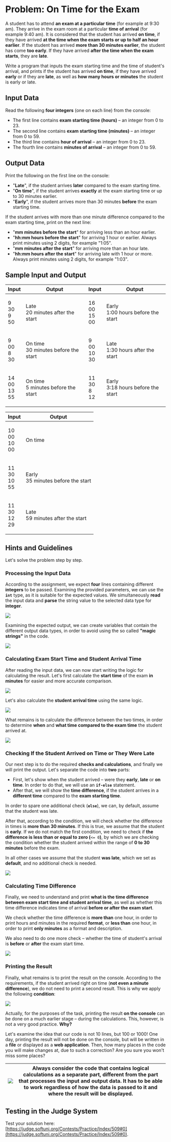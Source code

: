 # Problem: On Time for the Exam

A student has to attend **an exam at a particular time** (for example at 9:30 am). They arrive in the exam room at a particular **time of arrival** (for example 9:40 am). It is considered that the student has arrived **on time**, if they have arrived **at the time when the exam starts or up to half an hour earlier**. If the student has arrived **more than 30 minutes earlier**, the student has come **too early**. If they have arrived **after the time when the exam starts**, they are **late**.

Write a program that inputs the exam starting time and the time of student's arrival, and prints if the student has arrived **on time**, if they have arrived **early** or if they are **late**, as well as **how many hours or minutes** the student is early or late.

## Input Data

Read the following **four integers** (one on each line) from the console:

* The first line contains **exam starting time (hours)** – an integer from 0 to 23.
* The second line contains **exam starting time (minutes)** – an integer from 0 to 59.
* The third line contains **hour of arrival** – an integer from 0 to 23.
* The fourth line contains **minutes of arrival** – an integer from 0 to 59.

## Output Data

Print the following on the first line on the console:

* "**Late**", if the student arrives **later** compared to the exam starting time.
* "**On time**", if the student arrives **exactly** at the exam starting time or up to 30 minutes earlier.
* "**Early**", if the student arrives more than 30 minutes **before** the exam starting time.

If the student arrives with more than one minute difference compared to the exam starting time, print on the next line:

* "**mm minutes before the start**" for arriving less than an hour earlier.
* "**hh:mm hours before the start**" for arriving 1 hour or earlier. Always print minutes using 2 digits, for example "1:05".
* "**mm minutes after the start**" for arriving more than an hour late.
* "**hh:mm hours after the start**" for arriving late with 1 hour or more. Always print minutes using 2 digits, for example "1:03".

## Sample Input and Output

| Input                       | Output                                        | Input                       | Output                                      |
| --------------------------- | --------------------------------------------- | --------------------------- | ------------------------------------------- |
| <p>9<br>30<br>9<br>50</p>   | <p>Late<br>20 minutes after the start</p>     | <p>16<br>00<br>15<br>00</p> | <p>Early<br>1:00 hours before the start</p> |
| <p>9<br>00<br>8<br>30</p>   | <p>On time<br>30 minutes before the start</p> | <p>9<br>00<br>10<br>30</p>  | <p>Late<br>1:30 hours after the start</p>   |
| <p>14<br>00<br>13<br>55</p> | <p>On time<br>5 minutes before the start</p>  | <p>11<br>30<br>8<br>12</p>  | <p>Early<br>3:18 hours before the start</p> |

| Input                       | Output                                      |
| --------------------------- | ------------------------------------------- |
| <p>10<br>00<br>10<br>00</p> | On time                                     |
| <p>11<br>30<br>10<br>55</p> | <p>Early<br>35 minutes before the start</p> |
| <p>11<br>30<br>12<br>29</p> | <p>Late<br>59 minutes after the start</p>   |

## Hints and Guidelines

Let's solve the problem step by step.

### Processing the Input Data

According to the assignment, we expect **four** lines containing different **integers** to be passed. Examining the provided parameters, we can use the **`int`** type, as it is suitable for the expected values. We simultaneously **read** the input data and **parse** the string value to the selected data type for **integer**.

![](../../../../assets/chapter-4-2-images/01.On-time-for-the-exam-01.png)

Examining the expected output, we can create variables that contain the different output data types, in order to avoid using the so called **"magic strings"** in the code.

![](../../../../assets/chapter-4-2-images/01.On-time-for-the-exam-02.png)

### Calculating Exam Start Time and Student Arrival Time

After reading the input data, we can now start writing the logic for calculating the result. Let's first calculate the **start time** of the exam **in minutes** for easier and more accurate comparison.

![](../../../../assets/chapter-4-2-images/01.On-time-for-the-exam-03.png)

Let's also calculate the **student arrival time** using the same logic.

![](../../../../assets/chapter-4-2-images/01.On-time-for-the-exam-04.png)

What remains is to calculate the difference between the two times, in order to determine **when** and **what time compared to the exam time** the student arrived at.

![](../../../../assets/chapter-4-2-images/01.On-time-for-the-exam-05.png)

### Checking If the Student Arrived on Time or They Were Late

Our next step is to do the required **checks and calculations**, and finally we will print the output. Let's separate the code into **two** parts:

* First, let's show when the student arrived – were they **early**, **late** or **on time**. In order to do that, we will use an **`if-else`** statement.
* After that, we will show the **time difference**, if the student arrives in a **different time** compared to the **exam starting time**.

In order to spare one additional check (**`else`**), we can, by default, assume that the student was late.

After that, according to the condition, we will check whether the difference in times is **more than 30 minutes**. If this is true, we assume that the student is **early**. If we do not match the first condition, we need to check if **the difference is less than or equal to zero (**`<= 0`**)**, by which we are checking the condition whether the student arrived within the range of **0 to 30 minutes** before the exam.

In all other cases we assume that the student **was late**, which we set as **default**, and no additional check is needed.

![](../../../../assets/chapter-4-2-images/01.On-time-for-the-exam-06.png)

### Calculating Time Difference

Finally, we need to understand and print **what is the time difference between exam start time and student arrival time**, as well as whether this time difference indicates time of arrival **before or after the exam start**.

We check whether the time difference is **more than** one hour, in order to print hours and minutes in the required **format**, or **less than** one hour, in order to print **only minutes** as a format and description.

We also need to do one more check – whether the time of student's arrival is **before** or **after** the exam start time.

![](../../../../assets/chapter-4-2-images/01.On-time-for-the-exam-07.png)

### Printing the Result

Finally, what remains is to print the result on the console. According to the requirements, if the student arrived right on time (**not even a minute difference**), we do not need to print a second result. This is why we apply the following **condition**:

![](../../../../assets/chapter-4-2-images/01.On-time-for-the-exam-08.png)

Actually, for the purposes of the task, printing the result **on the console** can be done on a much earlier stage – during the calculations. This, however, is not a very good practice. **Why?**

Let's examine the idea that our code is not 10 lines, but 100 or 1000! One day, printing the result will not be done on the console, but will be written in a **file** or displayed as a **web application**. Then, how many places in the code you will make changes at, due to such a correction? Are you sure you won't miss some places?

| ![](../../../../assets/alert-icon.png) | Always consider the code that contains logical calculations as a separate part, different from the part that processes the input and output data. It has to be able to work regardless of how the data is passed to it and where the result will be displayed. |
| -------------------------------------- | -------------------------------------------------------------------------------------------------------------------------------------------------------------------------------------------------------------------------------------------------------------- |

## Testing in the Judge System

Test your solution here: [https://judge.softuni.org/Contests/Practice/Index/509#0](https://judge.softuni.org/Contests/Practice/Index/509#0).
